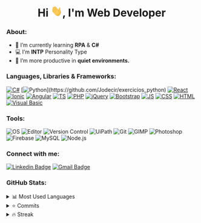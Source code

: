 <h1 align="center">Hi <img src="https://raw.githubusercontent.com/Jodecir/jodecir/master/gifs/wave.gif" alt="wave" width="30px" height="30px">, I'm Web Developer</h1>

<h3 align="left">About:</h3>

- 📖 I’m currently learning **RPA** & **C#**
- 💻 I’m **INTP** Personality Type
- 🤫 I’m more productive in **quiet environments.**

<h3 align="left">Languages, Libraries & Frameworks:</h3>
<p align="left"> 

[![C#](https://img.shields.io/badge/c%23-%23239120.svg?style=flat-square&logo=c-sharp&logoColor=white)](https://github.com/Jodecir/exercicios_csharp)
[![Python](https://img.shields.io/badge/Python-%2314354C.svg?style=flat-square&logo=python&logoColor=306998")](https://github.com/Jodecir/exercicios_python)
[![React](https://img.shields.io/badge/-ReactJS-%2361DBFB?style=flat-square&logo=react&logoColor=000000)](https://github.com/Jodecir/covid19-dio)
[![Ionic](https://img.shields.io/badge/-Ionic-%23498AFF?style=flat-square&logo=ionic&logoColor=ffffff)]()
[![Angular](https://img.shields.io/badge/-Angular-%23dd1b16?style=flat-square&logo=angular&logoColor=ffffff)](https://github.com/Jodecir/crud-angular-filmes-dio)
[![TS](https://img.shields.io/badge/-TypeScript-%23007acc?style=flat-square&logo=typescript&logoColor=ffffff)](https://github.com/Jodecir/crud-angular-filmes-dio)
[![PHP](https://img.shields.io/badge/-PHP-%23787CB5?style=flat-square&logo=php&logoColor=ffffff)](https://github.com/Jodecir/food-routine_web)
[![jQuery](https://img.shields.io/badge/-jQuery-%230769AD?style=flat-square&logo=jquery&logoColor=ffffff&link=https://github.com/Jodecir/resgate-dio)](https://github.com/Jodecir/resgate-dio)
[![Bootstrap](https://img.shields.io/badge/-Bootstrap_4-%23553C7B?style=flat-square&logo=bootstrap&logoColor=ffffff)](https://github.com/Jodecir/coin-market-cap-dio)
[![JS](https://img.shields.io/badge/-JavaScript-%23F7DF1E?style=flat-square&logo=javascript&logoColor=black&link=https://jodecir.github.io/tic-tac-toe-dio/)](https://jodecir.github.io/tic-tac-toe-dio/)
[![CSS](https://img.shields.io/badge/-CSS3-%231572B6?style=flat-square&logo=css3&logoColor=ffffff&link=https://jodecir.github.io/simon-dio/)](https://jodecir.github.io/portfolio/)
[![HTML](https://img.shields.io/badge/-HTML5-%23E44D27?style=flat-square&logo=html5&logoColor=ffffff&link=https://jodecir.github.io/biblioteca-elfica/)](https://jodecir.github.io/biblioteca-elfica/)
[![Visual Basic](https://img.shields.io/badge/VB-%2314354C.svg?style=flat-square&logo=.net&logoColor=white&link=https://github.com/Jodecir/exercicios_uipath)](https://github.com/Jodecir/exercicios_uipath)

<h3 align="left">Tools:</h3>
<p align="left">

![OS](https://img.shields.io/badge/OS-Windows-informational?style=flat&logo=windows&logoColor=white&color=00a4ef)
![Editor](https://img.shields.io/badge/Editor-Visual_Studio_Code-informational?style=flat&logo=visual-studio-code&logoColor=white&color=0078d7)
![Version Control](https://img.shields.io/badge/Version_Control-GitHub-informational?style=flat&logo=github&logoColor=ffffff&color=ffffff)
![UiPath](https://img.shields.io/badge/UiPath-217346?style=flat&logo=microsoft-excel&logoColor=white)
![Git](https://img.shields.io/badge/-Git-%23F05032?style=flat&logo=git&logoColor=ffffff)
![GIMP](https://img.shields.io/badge/-GIMP-ffffff?style=flat&logo=gimp&logoColor=181717)
![Photoshop](https://img.shields.io/badge/Photoshop-ffffff?style=flat&logo=adobe-photoshop&logoColor=000000&color=8BC3FC)
![Firebase](https://img.shields.io/badge/Firebase-informational?style=flat&logo=firebase&logoColor=white&color=F5820D)
![MySQL](https://img.shields.io/badge/MySQL-informational?style=flat&logo=mysql&logoColor=white&color=F29111)
![Node.js](https://img.shields.io/badge/Node.js-informational?style=flat&logo=node.js&logoColor=white&color=68A063)

### Connect with me:
[![Linkedin Badge](https://img.shields.io/badge/-LinkedIn-blue?style=for-the-badge&logo=Linkedin&logoColor=white&link=https://https://www.linkedin.com/in/jodecir/)](https://www.linkedin.com/in/jodecir/) 
[![Gmail Badge](https://img.shields.io/badge/-Gmail-c14438?style=for-the-badge&logo=Gmail&logoColor=white&link=mailto:jodecirneto@gmail.com)](mailto:jodecirneto@gmail.com)

### GitHub Stats:
<details>
  <summary>
    <a>📊</a> Most Used Languages
  </summary>
  <p>
    <img src="https://github-readme-stats.vercel.app/api/top-langs?username=jodecir&show_icons=true&theme=dark&locale=en&layout=compact" alt="Most Used Stats"/>
  </p>
</details>
<details>
  <summary>
    <a>⭐</a> Commits
  </summary>
  <p>
    <img align="center" src="https://github-readme-stats.vercel.app/api?username=jodecir&hide=issues&show_icons=true&theme=dark&locale=en" alt="GitHub Stats"/>
  </p>
</details>
<details>
  <summary>
    <a>🔥</a> Streak
  </summary>
  <p>
    <img align="center" src="https://github-readme-streak-stats.herokuapp.com/?user=jodecir&theme=dark" alt="GitHub Stats"/>
  </p>
</details>